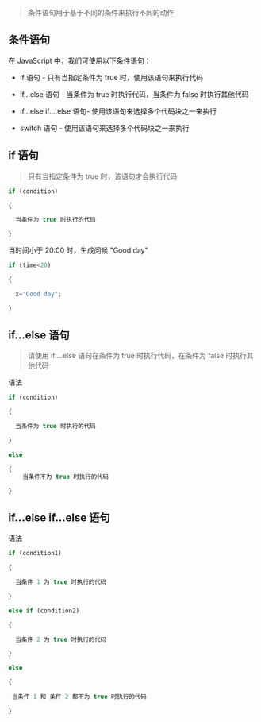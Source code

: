 > 条件语句用于基于不同的条件来执行不同的动作

## 条件语句

在 JavaScript 中，我们可使用以下条件语句：

* if 语句 - 只有当指定条件为 true 时，使用该语句来执行代码

* if...else 语句 - 当条件为 true 时执行代码，当条件为 false 时执行其他代码

* if...else if....else 语句- 使用该语句来选择多个代码块之一来执行

* switch 语句 - 使用该语句来选择多个代码块之一来执行

## if 语句

> 只有当指定条件为 true 时，该语句才会执行代码

```js
if (condition)

{

  当条件为 true 时执行的代码

}
```

当时间小于 20:00 时，生成问候 "Good day"

```js
if (time<20)

{

  x="Good day";

}
```

## if...else 语句

> 请使用 if....else 语句在条件为 true 时执行代码，在条件为 false 时执行其他代码

语法

```js
if (condition)

{

  当条件为 true 时执行的代码

}

else

{
    当条件不为 true 时执行的代码

}
```

## if...else if...else 语句

语法

```js
if (condition1)

{

  当条件 1 为 true 时执行的代码

}

else if (condition2)

{

  当条件 2 为 true 时执行的代码

}

else

{

 当条件 1 和 条件 2 都不为 true 时执行的代码

}
```

